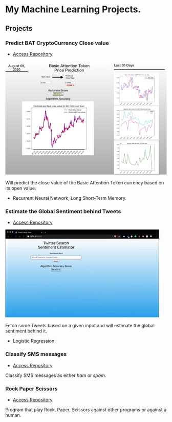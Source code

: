 # My Machine Learning Projects.

## Projects

### Predict BAT CryptoCurrency Close value

* [Access Repository](https://github.com/Scylidose/ml-projects/tree/master/Predict_Stock_Prices)  

![CryptoCurrency png](img/crypto_bat-img.png)  

Will predict the close value of the Basic Attention Token currency based on its open value.

- Recurrent Neural Network, Long Short-Term Memory.  


### Estimate the Global Sentiment behind Tweets

* [Access Repository](https://github.com/Scylidose/ml-projects/tree/master/Sentiment_Estimator)  

![Sentiment Estimator gif](img/estimation-gif.gif)

Fetch some Tweets based on a given input and will estimate the global sentiment behind it.

- Logistic Regression.  

### Classify SMS messages

* [Access Repository](https://github.com/Scylidose/ml-projects/tree/master/SMS_Classifier) 

Classify SMS messages as either *ham* or *spam*.

### Rock Paper Scissors

* [Access Repository](https://github.com/Scylidose/ml-projects/tree/master/Rock_Paper_Scissors) 

Program that play Rock, Paper, Scissors against other programs or against a human.